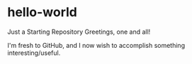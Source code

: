 # hello-world
Just a Starting Repository
Greetings, one and all!

I'm fresh to GitHub, and I now wish to accomplish something interesting/useful.
